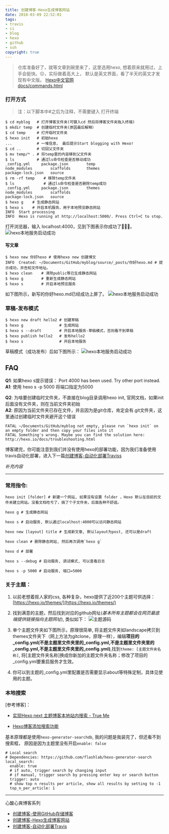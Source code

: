 ```yaml
---
title: 创建博客-Hexo生成博客网站
date: 2018-03-09 22:52:01
tags:
- travis
- ci
- blog
- hexo
- github
- ssh
copyright: true
---
```


> 仓库准备好了，就等文章到碗里来了，这里选用hexo, 想着原来就用过，上手会挺快。😔，实际做着高大上， 默认是英文界面，看了半天的英文才发现有中文版。
> [Hexo中文官网](https://hexo.io/zh-cn/)    
> [docs/commands.html](https://hexo.io/zh-cn/docs/commands.html)

### 打开方式
> 注：以下脚本中#之后为注释，不需要键入
> 打开终端

```shell
$ cd myblog   # 打开博客文件夹(可键入cd 然后将博客文件夹拖入终端)
$ mkdir temp  # 创建临时文件夹(原因最后解释）
$ cd temp	  # 打开临时文件夹
$ hexo init   # 初始hexo
...			  # 一堆信息， 最后提示Start blogging with Hexo!
$ cd ..		  # 切回父文件夹
$ mv temp/* . # 将temp里的内容移到父文件夹
$ ls 		  # 通过ls命令检查是否移动成功
_config.yml		package.json		temp
node_modules		scaffolds		themes
package-lock.json	source
$ rm -rf temp	 # 移除temp文件夹
$ ls 			 # 通过ls命令检查是否删除temp成功
_config.yml		package.json		themes
node_modules		scaffolds
package-lock.json	source
$ hexo g	# 生成静态网站
$ hexo s	# 开启本机服务，用于本地预览静态网站
INFO  Start processing
INFO  Hexo is running at http://localhost:5000/. Press Ctrl+C to stop.
```
打开浏览器，输入 localhost:4000，见到下图表示你成功了🎉🎉🎉。
![hexo本地服务启动成功](/blog/assets/githubblog/Snip20180311_18.png)

#### 写文章

```shell
$ hexo new 你好hexo # 使用hexo new 创建博文
INFO  Created: ~/Documents/GitHub/myblog/source/_posts/你好hexo.md # 提示成功，并告知文件地址。
$ hexo clean    # 清除public等已生成静态网站
$ hexo g		# 重新生成静态网站
$ hexo s 		# 开启本地预览服务
```
如下图所示，新写的你好hexo.md已经成功上屏了。
![hexo本地服务启动成功](/blog/assets/githubblog/Snip20180311_20.png)

### 草稿-发布模式
```shell
$ hexo new draft hello2 # 创建草稿
$ hexo g				# 生成网站
$ hexo s --draft		# 开启本地服务-草稿模式，否则看不到草稿
$ hexo publish hello2   # 发布hello2
$ hexo s			    # 开启本地服务
```
草稿模式（成功发布）后如下图所示：
![hexo本地服务启动成功](/blog/assets/githubblog/Snip20180311_22.png)

## FAQ

**Q1**: 如果hexo s提示错误： Port 4000 has been used. Try other port instead.   
**A1**: 使用 hexo s -p 5000 将端口指定为5000

**Q2**: 为啥要创建临时文件夹，不直接在blog目录调用hexo init, 官网文档，如果init后面没有文件夹，则在当前文件夹初始    
**A2**: 原因为当前文件夹已存在文件，并且因为是git仓库，肯定会有.git文件夹，这里通过创建临时文件夹避开这个错误

```
FATAL ~/Documents/GitHub/myblog not empty, please run `hexo init` on an empty folder and then copy your files into it
FATAL Something's wrong. Maybe you can find the solution here: http://hexo.io/docs/troubleshooting.html
```

博客建完，你可能注意到我们并没有使用hexo的部署功能，因为我们准备使用travis自动化部署，进入下一篇[创建博客-自动化部署Traviss](/blog/2018/03/09/blog4/)




*补充内容*

---

### 常用指令:

```shell
hexo init [folder] # 新建一个网站, 如果没有设置 folder ，Hexo 默认在目前的文件夹建立网站。没看文档吃亏了，搞了个子文件夹，后面各种不舒适。

hexo g # 生成静态网站

hexo s # 启动服务, 默认通过localhost:4000可以访问静态网站

hexo new [layout] title # 生成新文章, 默认layout为post, 还可以是draft

hexo clean # 删除静态网站, 然后再次调用`hexo g` 

hexo d # 部署

hexo s --debug # 启动服务, 调试模式, 可以查看日志

hexo s -p 5000 # 启动服务, 端口=5000
```

### 关于主题：

1. 以前老想着抠人家的css, 各种复杂，hexo提供了近200个主题可供选择：[https://hexo.io/themes/](https://hexo.io/themes/)   
2. 找到满意的主题，然后找到对应的github网址(*基本所有主题都会在网页最底端提供链接指向主题网址*), 类似如下：
![主题源码](/blog/assets/theme_snap.png)		
3. 单个主题文件夹如下图所示，原理很简单, 将主题文件夹如landscape拷贝到themes文件夹下（网上方法为gitclone，原理一样），编辑**项目的_config.yml(不是主题里文件夹里的_config.yml,不是主题里文件夹里的_config.yml,不是主题里文件夹里的_config.yml)**,找到`theme: [主题文件夹名称]`, 将[主题文件夹名称]换成你新加的主题文件夹名称；修改了项目的_config.yml要重启服务才生效。

4. 你可以到主题的_config.yml里配置是否需要显示about等特殊定制，具体见使用的主题。

### 本地搜索
[参考博客]：

* [实现Hexo next 主题博客本地站内搜索 - True Me](https://zty.js.org/post/2016/07/08/hexo-localsearch.html)

* [Hexo博客添加搜索功能](http://www.itfanr.cc/2017/10/27/add-search-function-to-hexo-blog/)

基本原理都是使用`hexo-generator-searchdb`, 我的问题是我装完了，但还看不到搜索框， 原因是因为主题里没有开启`enable: false`

```
# Local search
# Dependencies: https://github.com/flashlab/hexo-generator-search
local_search:
  enable: true
  # if auto, trigger search by changing input
  # if manual, trigger search by pressing enter key or search button
  trigger: auto
  # show top n results per article, show all results by setting to -1
  top_n_per_article: 1
```

---
心酸心爽博客系列

* [创建博客-使用GitHub存储博客](/blog/2018/03/09/blog2/)
* [创建博客-Hexo生成博客网站](/blog/2018/03/09/blog3/)
* [创建博客-自动化部署Travis](/blog/2018/03/09/blog4/)